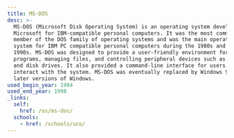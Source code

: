 ```yaml
---
title: MS-DOS
desc: >-
  MS-DOS (Microsoft Disk Operating System) is an operating system developed by
  Microsoft for IBM-compatible personal computers. It was the most commonly used
  member of the DOS family of operating systems and was the main operating
  system for IBM PC compatible personal computers during the 1980s and the early
  1990s. MS-DOS was designed to provide a user-friendly environment for running
  programs, managing files, and controlling peripheral devices such as printers
  and disk drives. It also provided a command-line interface for users to
  interact with the system. MS-DOS was eventually replaced by Windows 95 and
  later versions of Windows.
used_begin_year: 1994
used_end_year: 1998
_links:
  self:
    href: /os/ms-dos/
  schools:
    - href: /schools/uco/
---
```

